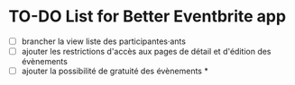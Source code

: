 # TO-DO List for Better Eventbrite app

- [ ] brancher la view liste des participantes·ants
- [ ] ajouter les restrictions d'accès aux pages de détail et d'édition des évènements
- [ ] ajouter la possibilité de gratuité des évènements
  * 